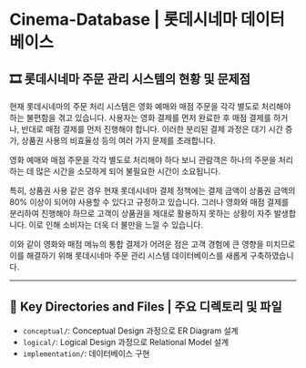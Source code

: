 # **Cinema-Database** | 롯데시네마 데이터베이스

## 🎞️ 롯데시네마 주문 관리 시스템의 현황 및 문제점

현재 롯데시네마의 주문 처리 시스템은 영화 예매와 매점 주문을 각각 별도로 처리해야 하는 불편함을 겪고 있습니다. 사용자는 영화 결제를 먼저 완료한 후 매점 결제를 하거나, 반대로 매점 결제를 먼저 진행해야 합니다. 이러한 분리된 결제 과정은 대기 시간 증가, 상품권 사용의 비효율성 등의 여러 가지 문제를 초래합니다.

영화 예매와 매점 주문을 각각 별도로 처리해야 하다 보니 관람객은 하나의 주문을 처리하는 데 많은 시간을 소모하게 되어 불필요한 시간이 소요됩니다.

특히, 상품권 사용 같은 경우 현재 롯데시네마 결제 정책에는 결제 금액이 상품권 금액의 80% 이상이 되어야 사용할 수 있다고 규정하고 있습니다. 그러나 영화와 매점 결제를 분리하여 진행해야 하므로 고객이 상품권을 제대로 활용하지 못하는 상황이 자주 발생합니다. 이로 인해 소비자는 더욱 더 불만을 느낄 수 있습니다.

이와 같이 영화와 매점 메뉴의 통합 결제가 어려운 점은 고객 경험에 큰 영향을 미치므로 이를 해결하기 위해 롯데시네마 주문 관리 시스템 데이터베이스를 새롭게 구축하였습니다.

---

## 📁 **Key Directories and Files | 주요 디렉토리 및 파일**

- `conceptual/`: Conceptual Design 과정으로 ER Diagram 설계
- `logical/`: Logical Design 과정으로 Relational Model 설계
- `implementation/`: 데이터베이스 구현
